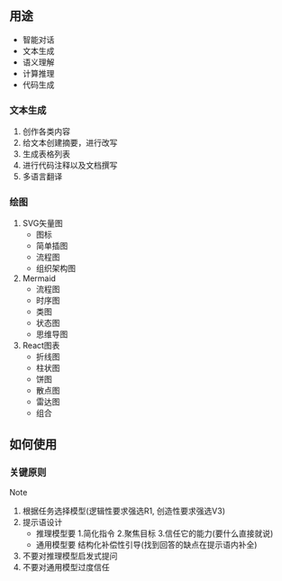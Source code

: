 ## 用途
- 智能对话
- 文本生成
- 语义理解
- 计算推理
- 代码生成
### 文本生成
1. 创作各类内容
2. 给文本创建摘要，进行改写
3. 生成表格列表
4. 进行代码注释以及文档撰写
5. 多语言翻译
### 绘图
1. SVG矢量图
    - 图标
    - 简单插图
    - 流程图
    - 组织架构图
2. Mermaid
    - 流程图
    - 时序图
    - 类图
    - 状态图
    - 思维导图
3. React图表
    - 折线图
    - 柱状图
    - 饼图
    - 散点图
    - 雷达图
    - 组合
## 如何使用
### 关键原则
> [!NOTE]
> 1. 根据任务选择模型(逻辑性要求强选R1, 创造性要求强选V3)
> 2. 提示语设计
>     - 推理模型要 1.简化指令 2.聚焦目标 3.信任它的能力(要什么直接就说)
>     - 通用模型要 结构化补偿性引导(找到回答的缺点在提示语内补全)
> 3. 不要对推理模型启发式提问
> 4. 不要对通用模型过度信任
